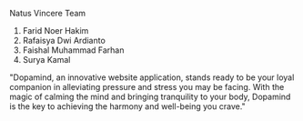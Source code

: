 Natus Vincere Team

1. Farid Noer Hakim
2. Rafaisya Dwi Ardianto
3. Faishal Muhammad Farhan
4. Surya Kamal

"Dopamind, an innovative website application, stands ready to be your loyal companion in alleviating pressure and stress you may be facing. With the magic of calming the mind and bringing tranquility to your body, Dopamind is the key to achieving the harmony and well-being you crave."

